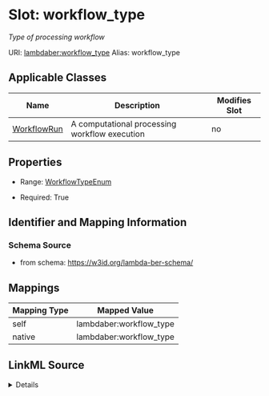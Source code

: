 

# Slot: workflow_type 


_Type of processing workflow_





URI: [lambdaber:workflow_type](https://w3id.org/lambda-ber-schema/workflow_type)
Alias: workflow_type

<!-- no inheritance hierarchy -->





## Applicable Classes

| Name | Description | Modifies Slot |
| --- | --- | --- |
| [WorkflowRun](WorkflowRun.md) | A computational processing workflow execution |  no  |






## Properties

* Range: [WorkflowTypeEnum](WorkflowTypeEnum.md)

* Required: True




## Identifier and Mapping Information






### Schema Source


* from schema: https://w3id.org/lambda-ber-schema/




## Mappings

| Mapping Type | Mapped Value |
| ---  | ---  |
| self | lambdaber:workflow_type |
| native | lambdaber:workflow_type |




## LinkML Source

<details>
```yaml
name: workflow_type
description: Type of processing workflow
from_schema: https://w3id.org/lambda-ber-schema/
rank: 1000
alias: workflow_type
owner: WorkflowRun
domain_of:
- WorkflowRun
range: WorkflowTypeEnum
required: true

```
</details>